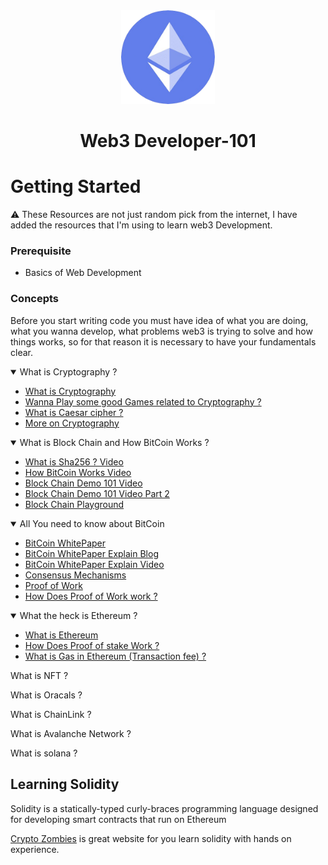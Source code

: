 <div align='center'
<p align='center'><img src='./img/logo.png' height='150px' width='150px'>
<h1 align='center'>Web3 Developer-101</h1></p>
</div>

# Getting Started

⚠️ These Resources are not just random pick from the internet, I have added the resources that I'm using to learn web3 Development.

### Prerequisite
- Basics of Web Development


### Concepts 
Before you start writing code you must have idea of what you are doing, what you wanna develop, what problems web3 is trying to solve and how things works, so for that reason it is necessary to have your fundamentals clear. 

<details open>
<summary>What is Cryptography ?</summary>



- [What is Cryptography](https://chat.openai.com/share/5080537c-a8d8-4e0f-9583-3fd97aad715f)
- [Wanna Play some good Games related to Cryptography ?](https://cryptohack.org/courses/intro/course_details/)
- [What is Caesar cipher ?](https://en.wikipedia.org/wiki/Caesar_cipher)
- [More on Cryptography](https://cryptohack.org/courses/)

</details>
<details open>
<summary>What is Block Chain and How BitCoin Works ?</summary>

- [What is Sha256 ? Video](https://www.youtube.com/watch?v=orIgy2MjqrA&t=204s)
- [How BitCoin Works Video](https://www.youtube.com/watch?v=bBC-nXj3Ng4&t=1026s)
- [Block Chain Demo 101 Video](https://www.youtube.com/watch?v=_160oMzblY8&t=2s)
- [Block Chain Demo 101 Video Part 2](https://www.youtube.com/watch?v=xIDL_akeras&t=41s)
- [Block Chain Playground](https://andersbrownworth.com/blockchain/hash)

</details>

<details open>
<summary>All You need to know about BitCoin</summary>

- [BitCoin WhitePaper](https://bitcoin.org/bitcoin.pdf)
- [BitCoin WhitePaper Explain Blog](https://medium.com/coinmonks/bitcoin-white-paper-explained-part-1-4-16cba783146a)
- [BitCoin WhitePaper Explain Video](https://www.youtube.com/watch?v=NoqNhWnjE1Q)
- [Consensus Mechanisms](https://blockworks.co/news/consensus-mechanisms-guide)
- [Proof of Work](https://blockworks.co/news/what-is-proof-of-work)
- [How Does Proof of Work work ?](https://learnweb3.io/degrees/ethereum-developer-degree/sophomore/how-does-proof-of-work-work)


</details>

<details open>
<summary>What the heck is Ethereum ?</summary>

- [What is Ethereum](https://aws.amazon.com/blockchain/what-is-ethereum/)
- [How Does Proof of stake Work ?](https://learnweb3.io/degrees/ethereum-developer-degree/sophomore/how-does-proof-of-stake-work)
- [What is Gas in Ethereum (Transaction fee) ?](https://medium.com/coinmonks/bitcoin-white-paper-explained-part-1-4-16cba783146a)
</details>

What is NFT ?

What is Oracals ?

What is ChainLink ?

What is Avalanche Network ?

What is solana ?

## Learning Solidity
Solidity is a statically-typed curly-braces programming language designed for developing smart contracts that run on Ethereum

[Crypto Zombies](https://cryptozombies.io/en/solidity) is great website for you learn solidity with hands on experience. 



